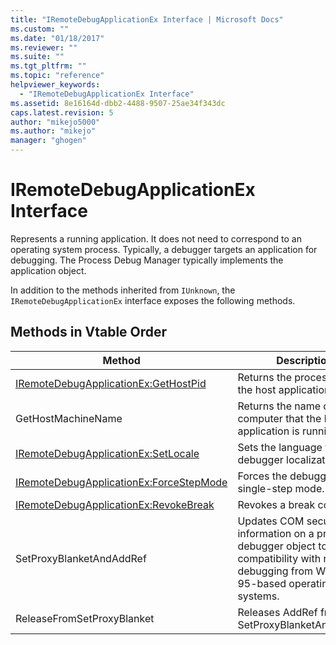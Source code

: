 ```yaml
---
title: "IRemoteDebugApplicationEx Interface | Microsoft Docs"
ms.custom: ""
ms.date: "01/18/2017"
ms.reviewer: ""
ms.suite: ""
ms.tgt_pltfrm: ""
ms.topic: "reference"
helpviewer_keywords: 
  - "IRemoteDebugApplicationEx Interface"
ms.assetid: 8e16164d-dbb2-4488-9507-25ae34f343dc
caps.latest.revision: 5
author: "mikejo5000"
ms.author: "mikejo"
manager: "ghogen"
---
```

# IRemoteDebugApplicationEx Interface
Represents a running application. It does not need to correspond to an operating system process. Typically, a debugger targets an application for debugging. The Process Debug Manager typically implements the application object.  
  
 In addition to the methods inherited from `IUnknown`, the `IRemoteDebugApplicationEx` interface exposes the following methods.  
  
## Methods in Vtable Order  
  
|Method|Description|  
|------------|-----------------|  
|[IRemoteDebugApplicationEx:GetHostPid](../../winscript/reference/iremotedebugapplicationex-gethostpid.md)|Returns the process ID for the host application.|  
|GetHostMachineName|Returns the name of the computer that the host application is running on.|  
|[IRemoteDebugApplicationEx:SetLocale](../../winscript/reference/iremotedebugapplicationex-setlocale.md)|Sets the language for the debugger localization.|  
|[IRemoteDebugApplicationEx:ForceStepMode](../../winscript/reference/iremotedebugapplicationex-forcestepmode.md)|Forces the debugger into single-step mode.|  
|[IRemoteDebugApplicationEx:RevokeBreak](../../winscript/reference/iremotedebugapplicationex-revokebreak.md)|Revokes a break command.|  
|SetProxyBlanketAndAddRef|Updates COM security information on a proxy for a debugger object to ensure compatibility with remote debugging from Windows 95-based operating systems.|  
|ReleaseFromSetProxyBlanket|Releases AddRef from SetProxyBlanketAndAddRef.|